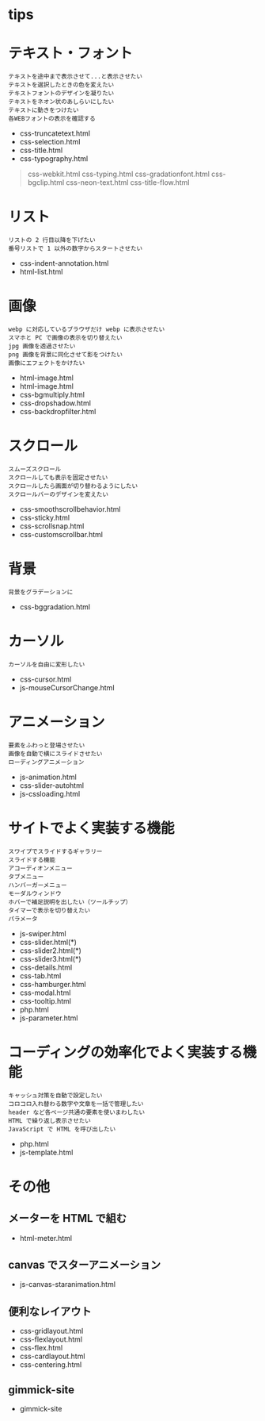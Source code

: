 # tips

# テキスト・フォント

```
テキストを途中まで表示させて...と表示させたい
テキストを選択したときの色を変えたい
テキストフォントのデザインを凝りたい
テキストをネオン状のあしらいにしたい
テキストに動きをつけたい
各WEBフォントの表示を確認する
```

- css-truncatetext.html
- css-selection.html
- css-title.html
- css-typography.html

> css-webkit.html
> css-typing.html
> css-gradationfont.html
> css-bgclip.html
> css-neon-text.html
> css-title-flow.html

# リスト

```
リストの 2 行目以降を下げたい
番号リストで 1 以外の数字からスタートさせたい
```

- css-indent-annotation.html
- html-list.html

# 画像

```
webp に対応しているブラウザだけ webp に表示させたい
スマホと PC で画像の表示を切り替えたい
jpg 画像を透過させたい
png 画像を背景に同化させて影をつけたい
画像にエフェクトをかけたい
```

- html-image.html
- html-image.html
- css-bgmultiply.html
- css-dropshadow.html
- css-backdropfilter.html

# スクロール

```
スムーズスクロール
スクロールしても表示を固定させたい
スクロールしたら画面が切り替わるようにしたい
スクロールバーのデザインを変えたい
```

- css-smoothscrollbehavior.html
- css-sticky.html
- css-scrollsnap.html
- css-customscrollbar.html

# 背景

```
背景をグラデーションに
```

- css-bggradation.html

# カーソル

```
カーソルを自由に変形したい
```

- css-cursor.html
- js-mouseCursorChange.html

# アニメーション

```
要素をふわっと登場させたい
画像を自動で横にスライドさせたい
ローディングアニメーション
```

- js-animation.html
- css-slider-autohtml
- js-cssloading.html

# サイトでよく実装する機能

```
スワイプでスライドするギャラリー
スライドする機能
アコーディオンメニュー
タブメニュー
ハンバーガーメニュー
モーダルウィンドウ
ホバーで補足説明を出したい（ツールチップ）
タイマーで表示を切り替えたい
パラメータ
```

- js-swiper.html
- css-slider.html(\*)
- css-slider2.html(\*)
- css-slider3.html(\*)
- css-details.html
- css-tab.html
- css-hamburger.html
- css-modal.html
- css-tooltip.html
- php.html
- js-parameter.html

# コーディングの効率化でよく実装する機能

```
キャッシュ対策を自動で設定したい
コロコロ入れ替わる数字や文章を一括で管理したい
header など各ページ共通の要素を使いまわしたい
HTML で繰り返し表示させたい
JavaScript で HTML を呼び出したい
```

- php.html
- js-template.html

# その他

## メーターを HTML で組む

- html-meter.html

## canvas でスターアニメーション

- js-canvas-staranimation.html

## 便利なレイアウト

- css-gridlayout.html
- css-flexlayout.html
- css-flex.html
- css-cardlayout.html
- css-centering.html

## gimmick-site

- gimmick-site
